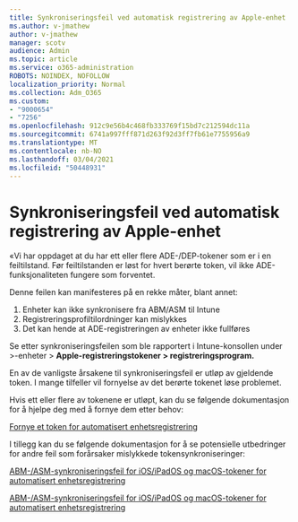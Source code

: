 ```yaml
---
title: Synkroniseringsfeil ved automatisk registrering av Apple-enhet
ms.author: v-jmathew
author: v-jmathew
manager: scotv
audience: Admin
ms.topic: article
ms.service: o365-administration
ROBOTS: NOINDEX, NOFOLLOW
localization_priority: Normal
ms.collection: Adm_O365
ms.custom:
- "9000654"
- "7256"
ms.openlocfilehash: 912c9e56b4c468fb333769f15bd7c212594dc11a
ms.sourcegitcommit: 6741a997fff871d263f92d3ff7fb61e7755956a9
ms.translationtype: MT
ms.contentlocale: nb-NO
ms.lasthandoff: 03/04/2021
ms.locfileid: "50448931"
---
```

# <a name="apple-automatic-device-enrollment-sync-errors"></a>Synkroniseringsfeil ved automatisk registrering av Apple-enhet

«Vi har oppdaget at du har ett eller flere ADE-/DEP-tokener som er i en feiltilstand. Før feiltilstanden er løst for hvert berørte token, vil ikke ADE-funksjonaliteten fungere som forventet.

Denne feilen kan manifesteres på en rekke måter, blant annet:

1. Enheter kan ikke synkronisere fra ABM/ASM til Intune
2. Registreringsprofiltilordninger kan mislykkes
3. Det kan hende at ADE-registreringen av enheter ikke fullføres

Se etter synkroniseringsfeilen som ble rapportert i Intune-konsollen under >-enheter > **Apple-registreringstokener > registreringsprogram.**

En av de vanligste årsakene til synkroniseringsfeil er utløp av gjeldende token. I mange tilfeller vil fornyelse av det berørte tokenet løse problemet.

Hvis ett eller flere av tokenene er utløpt, kan du se følgende dokumentasjon for å hjelpe deg med å fornye dem etter behov:

[Fornye et token for automatisert enhetsregistrering](https://docs.microsoft.com/mem/intune/enrollment/device-enrollment-program-enroll-ios#renew-an-automated-device-enrollment-token)

I tillegg kan du se følgende dokumentasjon for å se potensielle utbedringer for andre feil som forårsaker mislykkede tokensynkroniseringer:

[ABM-/ASM-synkroniseringsfeil for iOS/iPadOS og macOS-tokener for automatisert enhetsregistrering](https://docs.microsoft.com/mem/intune/enrollment/troubleshoot-ios-enrollment-errors#sync-token-errors-between-intune-and-ade-dep)







[ABM-/ASM-synkroniseringsfeil for iOS/iPadOS og macOS-tokener for automatisert enhetsregistrering](https://docs.microsoft.com/mem/intune/enrollment/troubleshoot-ios-enrollment-errors#resolutions-when-syncing-tokens-between-intune-and-abmasm-for-automated-device-enrollment)
